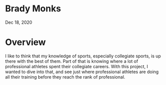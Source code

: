 # Brady Monks

Dec 18, 2020

# Overview 

I like to think that my knowledge of sports, especially collegiate sports, is up there with the best of them. Part of that is knowing where a lot of professional athletes spent their collegiate careers. With this project, I wanted to dive into that, and see just where professional athletes are doing all their training before they reach the rank of professional.
